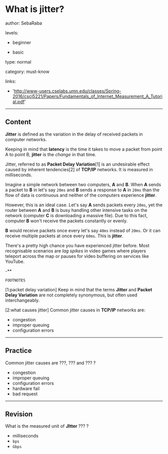 # What is jitter?
author: SebaRaba

levels:

  - beginner

  - basic

type: normal

category: must-know

links:

  - 'http://www-users.cselabs.umn.edu/classes/Spring-2016/csci5221/Papers/Fundamentals_of_Internet_Measurement_A_Tutorial.pdf'

---
## Content

**Jitter** is defined as the variation in the delay of received packets in computer networks.

Keeping in mind that **latency** is the time it takes to move a packet from point A to point B, **jitter** is the *change* in that time.

Jitter, referred to as **Packet Delay Variation**[1] is an undesirable effect caused by inherent tendencies[2] of **TCP/IP** networks. It is measured in milliseconds.

Imagine a simple network between two computers, **A** and **B**. When **A** sends a packet to **B** in let's say `20ms` and **B** sends a response to **A** in `20ms` than the flow of data is continuous and neither of the computers experience **jitter**.

However, this is an ideal case. Let's say **A** sends packets every `20ms`, yet the router between **A** and **B** is busy handling other intensive tasks on the network (computer **C** is downloading a massive file). Due to this fact, computer **B** won't receive the packets constantly or evenly.

**B** would receive packets once every let's say `40ms` instead of `20ms`. Or it can receive multiple packets  at once every `60ms`. This is **jitter**.

There's a pretty high chance you have experienced jitter before. Most recognisable scenarios are *lag spikes* in video games where players teleport across the map or pauses for video buffering on services like YouTube.

-**

`FOOTNOTES`

[1:packet delay variation]
Keep in mind that the terms **Jitter** and **Packet Delay Variation** are not completely synonymous, but often used interchangeably.

[2:what causes jitter]
Common jitter causes in **TCP/IP** networks are:
 - congestion
 - improper queuing
 - configuration errors

---
## Practice

Common jitter causes are ???, ??? and ??? ?

* congestion
* improper queuing
* configuration errors
* hardware fail
* bad request

---
## Revision

What is the measured unit of **JItter**
??? ?

* milliseconds
* `bps`
* `Gbps`
